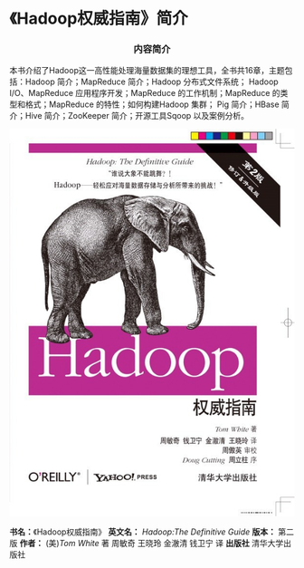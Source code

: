 # 《Hadoop权威指南》简介

### <center> 内容简介<center/>

本书介绍了Hadoop这一高性能处理海量数据集的理想工具，全书共16章，主题包括：Hadoop 简介；MapReduce 简介；Hadoop 分布式文件系统；
Hadoop I/O、MapReduce 应用程序开发；MapReduce 的工作机制；MapReduce 的类型和格式；MapReduce 的特性；如何构建Hadoop 集群；
Pig 简介；HBase 简介；Hive 简介；ZooKeeper 简介；开源工具Sqoop 以及案例分析。

![《Hadoop权威指南》封面](../../image/bigData/Hadoop权威指南/《Hadoop权威指南》封面.jpg)

**书名：**《Hadoop权威指南》
**英文名：** _Hadoop:The Definitive Guide_
**版本：** 第二版
**作者：** (美)_Tom White_ 著
     周敏奇 王晓玲 金澈清 钱卫宁 译
**出版社** 清华大学出版社